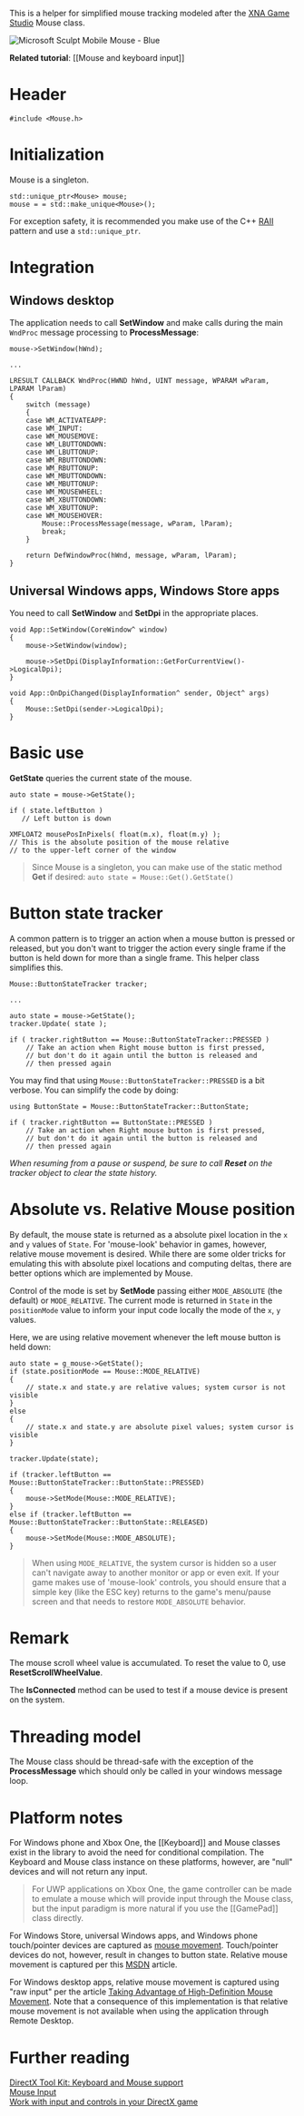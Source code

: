 This is a helper for simplified mouse tracking modeled after the [XNA Game Studio](https://msdn.microsoft.com/en-us/library/microsoft.xna.framework.input.mouse.aspx) Mouse class.

![Microsoft Sculpt Mobile Mouse - Blue](https://github.com/Microsoft/DirectXTK/wiki/images/sculptmobilemouse.jpg)

**Related tutorial**: [[Mouse and keyboard input]]

# Header 
    #include <Mouse.h>

# Initialization
Mouse is a singleton.

    std::unique_ptr<Mouse> mouse;
    mouse = = std::make_unique<Mouse>();

For exception safety, it is recommended you make use of the C++ [RAII](http://en.wikipedia.org/wiki/Resource_Acquisition_Is_Initialization) pattern and use a ``std::unique_ptr``.

# Integration

## Windows desktop
The application needs to call **SetWindow** and make calls during the main ``WndProc`` message processing to **ProcessMessage**:

    mouse->SetWindow(hWnd);

    ...

    LRESULT CALLBACK WndProc(HWND hWnd, UINT message, WPARAM wParam, LPARAM lParam)
    {
        switch (message)
        {
        case WM_ACTIVATEAPP:
        case WM_INPUT:
        case WM_MOUSEMOVE:
        case WM_LBUTTONDOWN:
        case WM_LBUTTONUP:
        case WM_RBUTTONDOWN:
        case WM_RBUTTONUP:
        case WM_MBUTTONDOWN:
        case WM_MBUTTONUP:
        case WM_MOUSEWHEEL:
        case WM_XBUTTONDOWN:
        case WM_XBUTTONUP:
        case WM_MOUSEHOVER:
            Mouse::ProcessMessage(message, wParam, lParam);
            break;
        }

        return DefWindowProc(hWnd, message, wParam, lParam);
    }

## Universal Windows apps, Windows Store apps
You need to call **SetWindow** and **SetDpi** in the appropriate places.

    void App::SetWindow(CoreWindow^ window)
    {
        mouse->SetWindow(window);

        mouse->SetDpi(DisplayInformation::GetForCurrentView()->LogicalDpi);
    }

    void App::OnDpiChanged(DisplayInformation^ sender, Object^ args)
    {
        Mouse::SetDpi(sender->LogicalDpi);
    }

# Basic use

**GetState** queries the current state of the mouse.

    auto state = mouse->GetState();

    if ( state.leftButton )
       // Left button is down

    XMFLOAT2 mousePosInPixels( float(m.x), float(m.y) );
    // This is the absolute position of the mouse relative
    // to the upper-left corner of the window

> Since Mouse is a singleton, you can make use of the static method **Get** if desired: ``auto state = Mouse::Get().GetState()``

# Button state tracker

A common pattern is to trigger an action when a mouse button is pressed or released, but you don't want to trigger the action every single frame if the button is held down for more than a single frame. This helper class simplifies this.

    Mouse::ButtonStateTracker tracker;

    ...

    auto state = mouse->GetState();
    tracker.Update( state );

    if ( tracker.rightButton == Mouse::ButtonStateTracker::PRESSED )
        // Take an action when Right mouse button is first pressed,
        // but don't do it again until the button is released and
        // then pressed again

You may find that using ``Mouse::ButtonStateTracker::PRESSED`` is a bit verbose. You can simplify the code by doing:

    using ButtonState = Mouse::ButtonStateTracker::ButtonState;

    if ( tracker.rightButton == ButtonState::PRESSED )
        // Take an action when Right mouse button is first pressed,
        // but don't do it again until the button is released and
        // then pressed again

_When resuming from a pause or suspend, be sure to call **Reset** on the tracker object to clear the state history._

# Absolute vs. Relative Mouse position

By default, the mouse state is returned as a absolute pixel location in the ``x`` and ``y`` values of ``State``. For 'mouse-look' behavior in games, however, relative mouse movement is desired. While there are some older tricks for emulating this with absolute pixel locations and computing deltas, there are better options which are implemented by Mouse.

Control of the mode is set by **SetMode** passing either ``MODE_ABSOLUTE`` (the default) or ``MODE_RELATIVE``. The current mode is returned in ``State`` in the ``positionMode`` value to inform your input code locally the mode of the ``x``, ``y`` values.

Here, we are using relative movement whenever the left mouse button is held down:

    auto state = g_mouse->GetState();
    if (state.positionMode == Mouse::MODE_RELATIVE)
    {
        // state.x and state.y are relative values; system cursor is not visible
    }
    else
    {
        // state.x and state.y are absolute pixel values; system cursor is visible
    }

    tracker.Update(state);

    if (tracker.leftButton == Mouse::ButtonStateTracker::ButtonState::PRESSED)
    {
        mouse->SetMode(Mouse::MODE_RELATIVE);
    }
    else if (tracker.leftButton == Mouse::ButtonStateTracker::ButtonState::RELEASED)
    {
        mouse->SetMode(Mouse::MODE_ABSOLUTE);
    }

> When using ``MODE_RELATIVE``, the system cursor is hidden so a user can't navigate away to another monitor or app or even exit. If your game makes use of 'mouse-look' controls, you should ensure that a simple key (like the ESC key) returns to the game's menu/pause screen and that needs to restore ``MODE_ABSOLUTE`` behavior.

# Remark

The mouse scroll wheel value is accumulated. To reset the value to 0, use **ResetScrollWheelValue**.

The **IsConnected** method can be used to test if a mouse device is present on the system.

# Threading model
The Mouse class should be thread-safe with the exception of the **ProcessMessage** which should only be called in your windows message loop.

# Platform notes
For Windows phone and Xbox One, the [[Keyboard]] and Mouse classes exist in the library to avoid the need for conditional compilation. The Keyboard and Mouse class instance on these platforms, however, are "null" devices and will not return any input.

> For UWP applications on Xbox One, the game controller can be made to emulate a mouse which will provide input through the Mouse class, but the input paradigm is more natural if you use the [[GamePad]] class directly.

For Windows Store, universal Windows apps, and Windows phone touch/pointer devices are captured as [mouse movement](https://msdn.microsoft.com/en-us/library/windows/apps/xaml/Hh994931.aspx). Touch/pointer devices do not, however, result in changes to button state. Relative mouse movement is captured per this [MSDN](https://msdn.microsoft.com/en-us/library/windows/apps/xaml/hh994925.aspx) article.

For Windows desktop apps, relative mouse movement is captured using "raw input" per the article [Taking Advantage of High-Definition Mouse Movement](https://msdn.microsoft.com/en-us/library/windows/desktop/ee418864.aspx). Note that a consequence of this implementation is that relative mouse movement is not available when using the application through Remote Desktop.

# Further reading
[DirectX Tool Kit: Keyboard and Mouse support](http://blogs.msdn.com/b/chuckw/archive/2015/08/06/directx-tool-kit-keyboard-and-mouse-support.aspx)  
[Mouse Input](https://msdn.microsoft.com/en-us/library/windows/desktop/ms645533.aspx)  
[Work with input and controls in your DirectX game](https://msdn.microsoft.com/en-us/library/windows/apps/Hh452799.aspx)